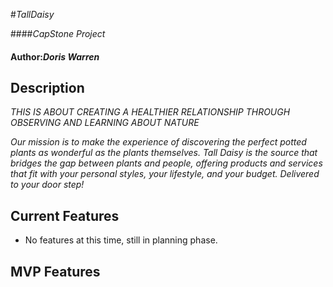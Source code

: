 #_TallDaisy_

####_CapStone Project_

#### Author:_**Doris Warren**_

## Description

_THIS IS ABOUT CREATING A HEALTHIER RELATIONSHIP THROUGH OBSERVING AND LEARNING ABOUT NATURE_

_Our mission is to make the experience of discovering the perfect potted plants as wonderful as the plants themselves. Tall Daisy is the source that bridges the gap between plants and people, offering products and services that fit with your personal styles, your lifestyle, and your budget. Delivered to your door step!_

## Current Features
* No features at this time, still in planning phase.

## MVP Features 
